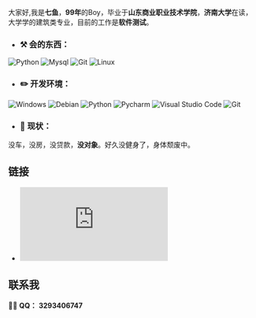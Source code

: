 大家好,我是**七鱼**，**99年**的Boy，毕业于**山东商业职业技术学院**，**济南大学**在读，大学学的建筑类专业，目前的工作是**软件测试**。

-  ### :hammer_and_pick: **会的东西：**

![Python](https://img.shields.io/badge/-Python-3776AB?style=flat-square&logo=Python&logoColor=white) ![Mysql](https://img.shields.io/badge/-Mysql-3776AB?style=flat-square&logo=Mysql&logoColor=white) ![Git](https://img.shields.io/badge/-Git-3776AB?style=flat-square&logo=Git&logoColor=white) ![Linux](https://img.shields.io/badge/-Linux-3776AB?style=flat-square&logo=Linux&logoColor=white)


- ### :pencil2: **开发环境：**

 ![Windows](https://img.shields.io/badge/-Windows_11-0078D6?style=flat-square&logo=windows&logoColor=white) ![Debian](https://img.shields.io/badge/-Debian_11-0078D6?style=flat-square&logo=Debian&logoColor=white) ![Python](https://img.shields.io/badge/-Python_3.10-0078D6?style=flat-square&logo=Python&logoColor=white) ![Pycharm](https://img.shields.io/badge/-Pycharm-007ACC?style=flat-square&logo=Pycharm&logoColor=white) ![Visual Studio Code](https://img.shields.io/badge/-Visual_Studio_Code-007ACC?style=flat-square&logo=visual-studio-code&logoColor=white) ![Git](https://img.shields.io/badge/-Git-F05032?style=flat-square&logo=git&logoColor=white)
 
 - ### :seedling: **现状：**
 
 没车，没房，没贷款，**没对象**。好久没健身了，身体颓废中。
 
 ## 链接
 
 - ![pycharm常用快捷键](https://github.com/3293406747/3293406747/blob/393805347e9edef8c5fdff7e8ada4cd12b01b93b/pycharm%E5%B8%B8%E7%94%A8%E5%BF%AB%E6%8D%B7%E9%94%AE.md)
 
 ## 联系我
 
 :man_scientist: **QQ：** **3293406747**
<!--
**3293406747/3293406747** is a ✨ _special_ ✨ repository because its `README.md` (this file) appears on your GitHub profile.

Here are some ideas to get you started:

- 🔭 I’m currently working on ...
- 🌱 I’m currently learning ...
- 👯 I’m looking to collaborate on ...
- 🤔 I’m looking for help with ...
- 💬 Ask me about ...
- 📫 How to reach me: ...
- 😄 Pronouns: ...
- ⚡ Fun fact: ...
-->
